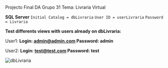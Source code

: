 Projecto Final DA 
Grupo 31
Tema: Livraria Virtual

**SQL Server**
`Initial Catalog = dbLivraria`
`User ID = userLivraria`
`Password = Livraria`

**Test differents views with users already on dbLivraria:**

User1:
**Login: admin@admin.com
Password: admin**

User2:
**Login: test@test.com
Password: test**

![dbLivraria](/uploads/9700895c7bce505b90b243c2ab3dfe21/dbLivraria.png)
